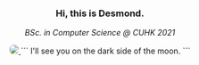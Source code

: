 <div align="center">

### Hi, this is Desmond. 

*BSc. in Computer Science @ CUHK 2021*

<a href="https://desmondlzy.me/">
<img src="https://desmondlzy.github.io/assets/images/prism.jpg" style="border-radius: 6px"></img>
</a>
```
I'll see you on the dark side of the moon.
```
</div>
